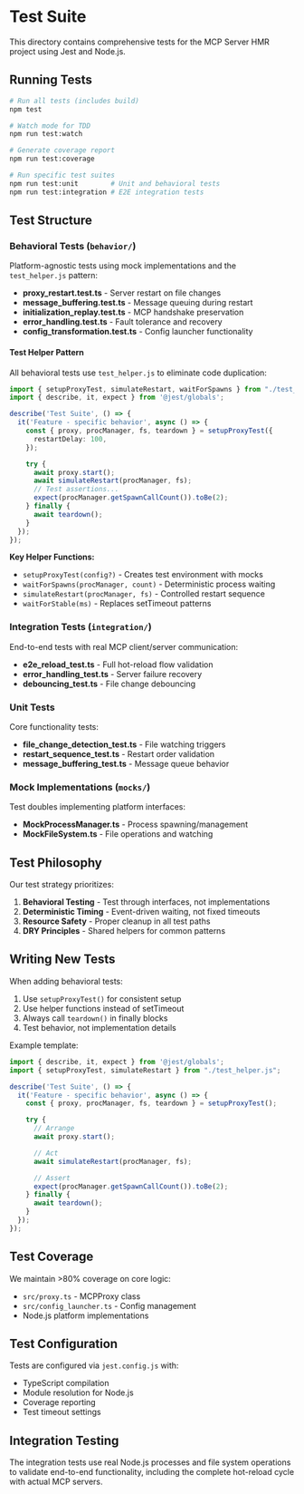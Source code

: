 # Test Suite

This directory contains comprehensive tests for the MCP Server HMR project using Jest and Node.js.

## Running Tests

```bash
# Run all tests (includes build)
npm test

# Watch mode for TDD
npm run test:watch

# Generate coverage report
npm run test:coverage

# Run specific test suites
npm run test:unit        # Unit and behavioral tests
npm run test:integration # E2E integration tests
```

## Test Structure

### Behavioral Tests (`behavior/`)

Platform-agnostic tests using mock implementations and the `test_helper.js` pattern:

- **proxy_restart.test.ts** - Server restart on file changes
- **message_buffering.test.ts** - Message queuing during restart
- **initialization_replay.test.ts** - MCP handshake preservation
- **error_handling.test.ts** - Fault tolerance and recovery
- **config_transformation.test.ts** - Config launcher functionality

#### Test Helper Pattern

All behavioral tests use `test_helper.js` to eliminate code duplication:

```typescript
import { setupProxyTest, simulateRestart, waitForSpawns } from "./test_helper.js";
import { describe, it, expect } from '@jest/globals';

describe('Test Suite', () => {
  it('Feature - specific behavior', async () => {
    const { proxy, procManager, fs, teardown } = setupProxyTest({
      restartDelay: 100,
    });

    try {
      await proxy.start();
      await simulateRestart(procManager, fs);
      // Test assertions...
      expect(procManager.getSpawnCallCount()).toBe(2);
    } finally {
      await teardown();
    }
  });
});
```

**Key Helper Functions:**

- `setupProxyTest(config?)` - Creates test environment with mocks
- `waitForSpawns(procManager, count)` - Deterministic process waiting
- `simulateRestart(procManager, fs)` - Controlled restart sequence
- `waitForStable(ms)` - Replaces setTimeout patterns

### Integration Tests (`integration/`)

End-to-end tests with real MCP client/server communication:

- **e2e_reload_test.ts** - Full hot-reload flow validation
- **error_handling_test.ts** - Server failure recovery
- **debouncing_test.ts** - File change debouncing

### Unit Tests

Core functionality tests:

- **file_change_detection_test.ts** - File watching triggers
- **restart_sequence_test.ts** - Restart order validation
- **message_buffering_test.ts** - Message queue behavior

### Mock Implementations (`mocks/`)

Test doubles implementing platform interfaces:

- **MockProcessManager.ts** - Process spawning/management
- **MockFileSystem.ts** - File operations and watching

## Test Philosophy

Our test strategy prioritizes:

1. **Behavioral Testing** - Test through interfaces, not implementations
2. **Deterministic Timing** - Event-driven waiting, not fixed timeouts
3. **Resource Safety** - Proper cleanup in all test paths
4. **DRY Principles** - Shared helpers for common patterns

## Writing New Tests

When adding behavioral tests:

1. Use `setupProxyTest()` for consistent setup
2. Use helper functions instead of setTimeout
3. Always call `teardown()` in finally blocks
4. Test behavior, not implementation details

Example template:

```typescript
import { describe, it, expect } from '@jest/globals';
import { setupProxyTest, simulateRestart } from "./test_helper.js";

describe('Test Suite', () => {
  it('Feature - specific behavior', async () => {
    const { proxy, procManager, fs, teardown } = setupProxyTest();

    try {
      // Arrange
      await proxy.start();

      // Act
      await simulateRestart(procManager, fs);

      // Assert
      expect(procManager.getSpawnCallCount()).toBe(2);
    } finally {
      await teardown();
    }
  });
});
```

## Test Coverage

We maintain >80% coverage on core logic:

- `src/proxy.ts` - MCPProxy class
- `src/config_launcher.ts` - Config management
- Node.js platform implementations

## Test Configuration

Tests are configured via `jest.config.js` with:

- TypeScript compilation
- Module resolution for Node.js
- Coverage reporting
- Test timeout settings

## Integration Testing

The integration tests use real Node.js processes and file system operations to validate end-to-end functionality, including the complete hot-reload cycle with actual MCP servers.